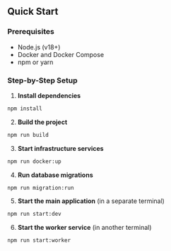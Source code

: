 ## Quick Start

### Prerequisites

- Node.js (v18+)
- Docker and Docker Compose
- npm or yarn

### Step-by-Step Setup

1. **Install dependencies**

```bash
npm install
```

2. **Build the project**

```bash
npm run build
```

3. **Start infrastructure services**

```bash
npm run docker:up
```

4. **Run database migrations**

```bash
npm run migration:run
```

5. **Start the main application** (in a separate terminal)

```bash
npm run start:dev
```

6. **Start the worker service** (in another terminal)

```bash
npm run start:worker
```
